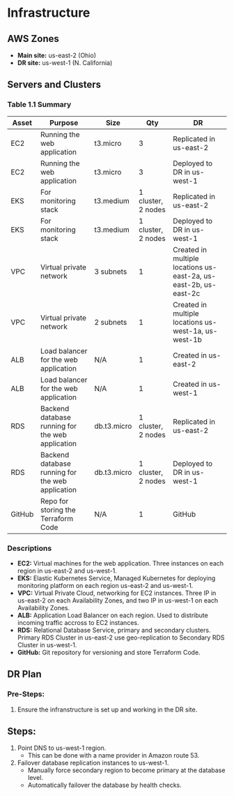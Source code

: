 # Infrastructure

## AWS Zones
* **Main site:** us-east-2 (Ohio)
* **DR site:** us-west-1 (N. California)

## Servers and Clusters

### Table 1.1 Summary

| Asset | Purpose | Size | Qty | DR |
|-------|---------|------|-----|----|
| EC2 | Running the web application | t3.micro | 3 | Replicated in us-east-2 |
| EC2 | Running the web application | t3.micro | 3 | Deployed to DR in us-west-1 |
| EKS | For monitoring stack | t3.medium | 1 cluster, 2 nodes | Replicated in us-east-2 |
| EKS | For monitoring stack | t3.medium | 1 cluster, 2 nodes | Deployed to DR in us-west-1 |
| VPC | Virtual private network | 3 subnets | 1 | Created in multiple locations us-east-2a, us-east-2b, us-east-2c |
| VPC | Virtual private network | 2 subnets | 1 | Created in multiple locations us-west-1a, us-west-1b |
| ALB | Load balancer for the web application | N/A | 1 | Created in us-east-2 |
| ALB | Load balancer for the web application | N/A | 1 |Created in us-west-1 |
| RDS | Backend database running for the web application | db.t3.micro | 1 cluster, 2 nodes | Replicated in us-east-2 |
| RDS | Backend database running for the web application | db.t3.micro | 1 cluster, 2 nodes | Deployed to DR in us-west-1 |
| GitHub | Repo for storing the Terraform Code | N/A | 1 | GitHub |

### Descriptions

* **EC2:** Virtual machines for the web application. Three instances on each region in us-east-2 and us-west-1.
* **EKS:** Elastic Kubernetes Service, Managed Kubernetes for deploying monitoring platform on each region us-east-2 and us-west-1.
* **VPC:** Virtual Private Cloud, networking for EC2 instances. Three IP in us-east-2 on each Availability Zones, and two IP in us-west-1 on each Availability Zones.
* **ALB:** Application Load Balancer on each region. Used to distribute incoming traffic accross to EC2 instances.
* **RDS:** Relational Database Service, primary and secondary clusters. Primary RDS Cluster in us-east-2 use geo-replication to Secondary RDS Cluster in us-west-1.
* **GitHub:** Git repository for versioning and store Terraform Code.

## DR Plan
### Pre-Steps:

1. Ensure the infranstructure is set up and working in the DR site.

## Steps:

1. Point DNS to us-west-1 region.
    * This can be done with a name provider in Amazon route 53.
2. Failover database replication instances to us-west-1.
    * Manually force secondary region to become primary at the database level.
    * Automatically failover the database by health checks.
